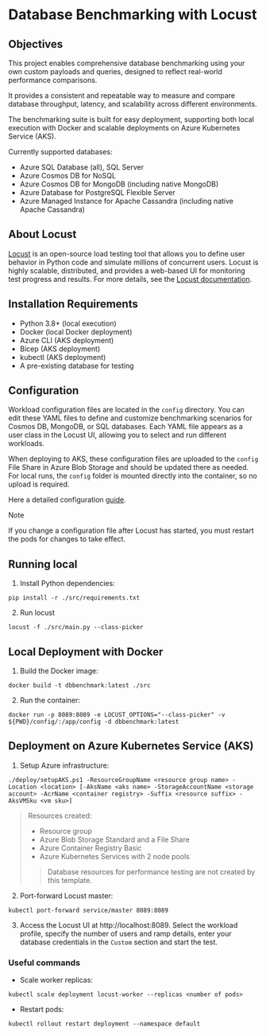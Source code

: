 # Database Benchmarking with Locust

## Objectives

This project enables comprehensive database benchmarking using your own custom payloads and queries, designed to reflect real-world performance comparisons.

It provides a consistent and repeatable way to measure and compare database throughput, latency, and scalability across different environments.

The benchmarking suite is built for easy deployment, supporting both local execution with Docker and scalable deployments on Azure Kubernetes Service (AKS).

Currently supported databases:
- Azure SQL Database (all), SQL Server
- Azure Cosmos DB for NoSQL
- Azure Cosmos DB for MongoDB (including native MongoDB)
- Azure Database for PostgreSQL Flexible Server
- Azure Managed Instance for Apache Cassandra (including native Apache Cassandra)

## About Locust

[Locust](https://locust.io/) is an open-source load testing tool that allows you to define user behavior in Python code and simulate millions of concurrent users. Locust is highly scalable, distributed, and provides a web-based UI for monitoring test progress and results. For more details, see the [Locust documentation](https://docs.locust.io/en/stable/).

## Installation Requirements

- Python 3.8+ (local execution)
- Docker (local Docker deployment)
- Azure CLI (AKS deployment)
- Bicep (AKS deployment)
- kubectl (AKS deployment)
- A pre-existing database for testing

## Configuration
Workload configuration files are located in the `config` directory.
You can edit these YAML files to define and customize benchmarking scenarios for Cosmos DB, MongoDB, or SQL databases.
Each YAML file appears as a user class in the Locust UI, allowing you to select and run different workloads.

When deploying to AKS, these configuration files are uploaded to the `config` File Share in Azure Blob Storage and should be updated there as needed.
For local runs, the `config` folder is mounted directly into the container, so no upload is required.

Here a detailed configuration [guide](./docs/WORKLOAD_CONFIG_GUIDE.md).

> [!NOTE]
>
> If you change a configuration file after Locust has started, you must restart the pods for changes to take effect.

## Running local

1. Install Python dependencies:
```pwsh
pip install -r ./src/requirements.txt
```

2. Run locust
```pwsh
locust -f ./src/main.py --class-picker
```

## Local Deployment with Docker

1. Build the Docker image:
```pwsh
docker build -t dbbenchmark:latest ./src
```

2. Run the container:
```pwsh
docker run -p 8089:8089 -e LOCUST_OPTIONS="--class-picker" -v ${PWD}/config/:/app/config -d dbbenchmark:latest
```

## Deployment on Azure Kubernetes Service (AKS)

1. Setup Azure infrastructure:
```pwsh
./deploy/setupAKS.ps1 -ResourceGroupName <resource group name> -Location <location> [-AksName <aks name> -StorageAccountName <storage account> -AcrName <container registry> -Suffix <resource suffix> -AksVMSku <vm sku>]
```

> Resources created:
> - Resource group
> - Azure Blob Storage Standard and a File Share
> - Azure Container Registry Basic
> - Azure Kubernetes Services with 2 node pools
>
>> Database resources for performance testing are not created by this template.


2. Port-forward Locust master:
```pwsh
kubectl port-forward service/master 8089:8089
```

3. Access the Locust UI at http://localhost:8089. Select the workload profile, specify the number of users and ramp details, enter your database credentials in the `Custom` section and start the test.

### Useful commands

- Scale worker replicas:
```pwsh
kubectl scale deployment locust-worker --replicas <number of pods>
```

- Restart pods:
```pwsh
kubectl rollout restart deployment --namespace default
```